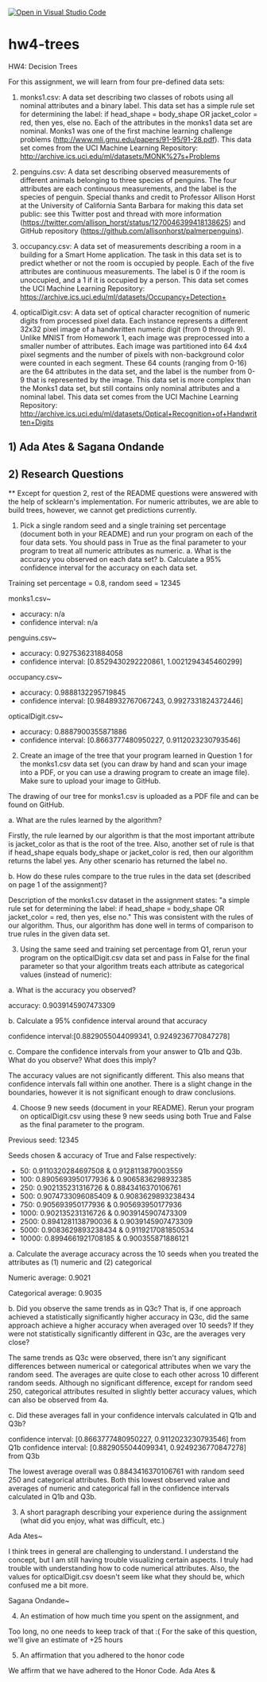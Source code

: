 [![Open in Visual Studio Code](https://classroom.github.com/assets/open-in-vscode-c66648af7eb3fe8bc4f294546bfd86ef473780cde1dea487d3c4ff354943c9ae.svg)](https://classroom.github.com/online_ide?assignment_repo_id=9173666&assignment_repo_type=AssignmentRepo)
# hw4-trees
HW4: Decision Trees

For this assignment, we will learn from four pre-defined data sets:

1.	monks1.csv: A data set describing two classes of robots using all nominal attributes and a binary label.  This data set has a simple rule set for determining the label: if head_shape = body_shape OR jacket_color = red, then yes, else no. Each of the attributes in the monks1 data set are nominal.  Monks1 was one of the first machine learning challenge problems (http://www.mli.gmu.edu/papers/91-95/91-28.pdf).  This data set comes from the UCI Machine Learning Repository: http://archive.ics.uci.edu/ml/datasets/MONK%27s+Problems

2.	penguins.csv: A data set describing observed measurements of different animals belonging to three species of penguins.  The four attributes are each continuous measurements, and the label is the species of penguin.  Special thanks and credit to Professor Allison Horst at the University of California Santa Barbara for making this data set public: see this Twitter post and thread with more information (https://twitter.com/allison_horst/status/1270046399418138625) and GitHub repository (https://github.com/allisonhorst/palmerpenguins).

3.	occupancy.csv: A data set of measurements describing a room in a building for a Smart Home application.  The task in this data set is to predict whether or not the room is occupied by people.  Each of the five attributes are continuous measurements.  The label is 0 if the room is unoccupied, and a 1 if it is occupied by a person.  This data set comes the UCI Machine Learning Repository: https://archive.ics.uci.edu/ml/datasets/Occupancy+Detection+

4.	opticalDigit.csv: A data set of optical character recognition of numeric digits from processed pixel data.  Each instance represents a different 32x32 pixel image of a handwritten numeric digit (from 0 through 9).  Unlike MNIST from Homework 1, each image was preprocessed into a smaller number of attributes.  Each image was partitioned into 64 4x4 pixel segments and the number of pixels with non-background color were counted in each segment.  These 64 counts (ranging from 0-16) are the 64 attributes in the data set, and the label is the number from 0-9 that is represented by the image.  This data set is more complex than the Monks1 data set, but still contains only nominal attributes and a nominal label.  This data set comes from the UCI Machine Learning Repository: http://archive.ics.uci.edu/ml/datasets/Optical+Recognition+of+Handwritten+Digits

## 1) Ada Ates & Sagana Ondande
## 2) Research Questions

** Except for question 2, rest of the README questions were answered with the help of scklearn's implementation. For numeric attributes, we are able to build trees, however, we cannot get predictions currently.
1) Pick a single random seed and a single training set percentage (document both in your
README) and run your program on each of the four data sets. You should pass in True
as the final parameter to your program to treat all numeric attributes as numeric.
a. What is the accuracy you observed on each data set?
b. Calculate a 95% confidence interval for the accuracy on each data set.

Training set percentage = 0.8, random seed = 12345

monks1.csv~
- accuracy: n/a
- confidence interval: n/a

penguins.csv~
- accuracy: 0.927536231884058
- confidence interval: [0.8529430292220861, 1.0021294345460299]

occupancy.csv~
- accuracy: 0.9888132295719845
- confidence interval: [0.9848932767067243, 0.9927331824372446]

opticalDigit.csv~
- accuracy: 0.8887900355871886
- confidence interval: [0.8663777480950227, 0.9112023230793546]

2) Create an image of the tree that your program learned in Question 1 for the monks1.csv
data set (you can draw by hand and scan your image into a PDF, or you can use a
drawing program to create an image file). Make sure to upload your image to GitHub.

The drawing of our tree for monks1.csv is uploaded as a PDF file and can be found on GitHub.

a. What are the rules learned by the algorithm?

Firstly, the rule learned by our algorithm is that the most important attribute is jacket_color as that is the root of the tree. Also, another set of rule is that if head_shape equals body_shape or jacket_color is red, then our algorithm returns the label yes. Any other scenario has returned the label no.

b. How do these rules compare to the true rules in the data set (described on page 1
of the assignment)?

Description of the monks1.csv dataset in the assignment states: "a simple rule set for determining the label: if head_shape = body_shape OR jacket_color = red, then yes, else no." This was consistent with the rules of our algorithm. Thus, our algorithm has done well in terms of comparison to true rules in the given data set.

3) Using the same seed and training set percentage from Q1, rerun your program on the
opticalDigit.csv data set and pass in False for the final parameter so that your algorithm
treats each attribute as categorical values (instead of numeric):

a. What is the accuracy you observed?

accuracy: 0.9039145907473309

b. Calculate a 95% confidence interval around that accuracy

confidence interval:[0.8829055044099341, 0.9249236770847278]

c. Compare the confidence intervals from your answer to Q1b and Q3b. What do
you observe? What does this imply?

The accuracy values are not significantly different. This also means that confidence intervals fall within one another. There is a slight change in the boundaries, however it is not significant enough to draw conclusions.

4) Choose 9 new seeds (document in your README). Rerun your program on
opticalDigit.csv using these 9 new seeds using both True and False as the final parameter
to the program.

Previous seed: 12345

Seeds chosen & accuracy of True and False respectively: 
- 50:  0.9110320284697508  & 0.9128113879003559
- 100: 0.8905693950177936   & 0.9065836298932385
- 250: 0.902135231316726 & 0.8843416370106761
- 500: 0.9074733096085409 & 0.9083629893238434
- 750: 0.905693950177936 &  0.905693950177936 
- 1000: 0.902135231316726 &  0.9039145907473309
- 2500: 0.8941281138790036 & 0.9039145907473309
- 5000: 0.9083629893238434 & 0.9119217081850534
- 10000: 0.8994661921708185 &  0.900355871886121

a. Calculate the average accuracy across the 10 seeds when you treated the attributes
as (1) numeric and (2) categorical

Numeric average: 0.9021

Categorical average: 0.9035

b. Did you observe the same trends as in Q3c? That is, if one approach achieved a
statistically significantly higher accuracy in Q3c, did the same approach achieve a
higher accuracy when averaged over 10 seeds? If they were not statistically
significantly different in Q3c, are the averages very close?

The same trends as Q3c were observed, there isn't any significant differences between numerical or categorical attributes when we vary the random seed. The averages are quite close to each other across 10 different random seeds. Although no significant difference, except for random seed 250, categorical attributes resulted in slightly better accuracy values, which can also be observed from 4a. 

c. Did these averages fall in your confidence intervals calculated in Q1b and Q3b?

confidence interval: [0.8663777480950227, 0.9112023230793546] from Q1b
confidence interval: [0.8829055044099341, 0.9249236770847278] from Q3b

The lowest average overall was 0.8843416370106761 with random seed 250 and categorical attributes. Both this lowest observed value and averages of numeric and categorical fall in the confidence intervals calculated in Q1b and Q3b.

3) A short paragraph describing your experience during the assignment (what did you enjoy,
what was difficult, etc.)

Ada Ates~

I think trees in general are challenging to understand. I understand the concept, but I am still having trouble visualizing certain aspects. I truly had trouble with understanding how to code numerical attributes. Also, the values for opticalDigit.csv doesn't seem like what they should be, which confused me a bit more.

Sagana Ondande~


4) An estimation of how much time you spent on the assignment, and

Too long, no one needs to keep track of that :(
For the sake of this question, we'll give an estimate of +25 hours

5) An affirmation that you adhered to the honor code 

We affirm that we have adhered to the Honor Code. Ada Ates & 